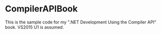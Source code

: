 # CompilerAPIBook
This is the sample code for my ".NET Development Using the Compiler API" book. VS2015 U1 is assumed.
